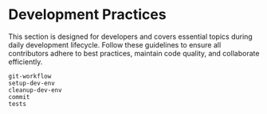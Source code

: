 # Development Practices

This section is designed for developers and covers essential topics during daily development lifecycle. Follow these guidelines to ensure all contributors adhere to best practices, maintain code quality, and collaborate efficiently.

```{toctree}
git-workflow
setup-dev-env
cleanup-dev-env
commit
tests
```
